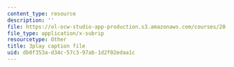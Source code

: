 ```yaml
---
content_type: resource
description: ''
file: https://ol-ocw-studio-app-production.s3.amazonaws.com/courses/20-219-becoming-the-next-bill-nye-writing-and-hosting-the-educational-show-january-iap-2015/db0f353ad34c57c397ab1d2f02edaa1c_AjK2zF9yN0k.vtt
file_type: application/x-subrip
resourcetype: Other
title: 3play caption file
uid: db0f353a-d34c-57c3-97ab-1d2f02edaa1c
---
```

